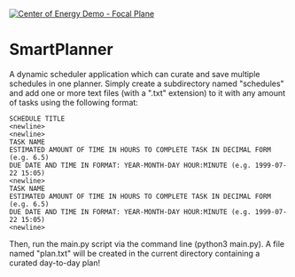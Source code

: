 [![Center of Energy Demo - Focal Plane](https://colab.research.google.com/assets/colab-badge.svg)](https://drive.google.com/drive/folders/1cqswaQJGbJOl_Nq6G_xX4XubCg4tdbF-?usp=sharing)


# SmartPlanner
A dynamic scheduler application which can curate and save multiple schedules in one planner.
Simply create a subdirectory named "schedules" and add one or more text files (with a ".txt" extension) to it with any amount of tasks using the following format:
```
SCHEDULE TITLE
<newline>
<newline>
TASK NAME
ESTIMATED AMOUNT OF TIME IN HOURS TO COMPLETE TASK IN DECIMAL FORM (e.g. 6.5)
DUE DATE AND TIME IN FORMAT: YEAR-MONTH-DAY HOUR:MINUTE (e.g. 1999-07-22 15:05)
<newline>
TASK NAME
ESTIMATED AMOUNT OF TIME IN HOURS TO COMPLETE TASK IN DECIMAL FORM (e.g. 6.5)
DUE DATE AND TIME IN FORMAT: YEAR-MONTH-DAY HOUR:MINUTE (e.g. 1999-07-22 15:05)
<newline>
```
Then, run the main.py script via the command line (python3 main.py). A file named "plan.txt" will be created in the current directory containing a curated day-to-day plan!
